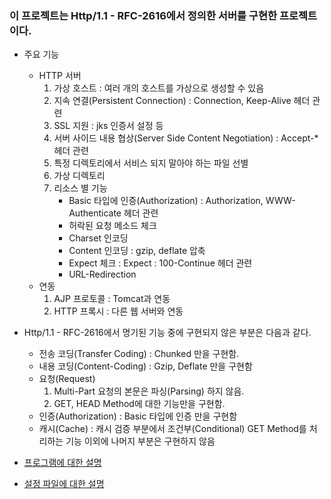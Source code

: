 ### 이 프로젝트는 Http/1.1 - RFC-2616에서 정의한 서버를 구현한 프로젝트이다.

* 주요 기능
    * HTTP 서버
        1. 가상 호스트 : 여러 개의 호스트를 가상으로 생성할 수 있음
        1. 지속 연결(Persistent Connection) : Connection, Keep-Alive 헤더 관련
        1. SSL 지원 : jks 인증서 설정 등
        1. 서버 사이드 내용 협상(Server Side Content Negotiation) : Accept-* 헤더 관련
        1. 특정 디렉토리에서 서비스 되지 말아야 하는 파일 선별
        1. 가상 디렉토리
        1. 리소스 별 기능 
            * Basic 타입에 인증(Authorization) : Authorization, WWW-Authenticate 헤더 관련
            * 허락된 요청 메소드 체크
            * Charset 인코딩
            * Content 인코딩 : gzip, deflate 압축 
            * Expect 체크 :  Expect : 100-Continue 헤더 관련
            * URL-Redirection
    * 연동 
        1. AJP 프로토콜 : Tomcat과 연동
        1. HTTP 프록시 : 다른 웹 서버와 연동

* Http/1.1 - RFC-2616에서 명기된 기능 중에 구현되지 않은 부분은 다음과 같다.
    * 전송 코딩(Transfer Coding) : Chunked 만을 구현함.
    * 내용 코딩(Content-Coding) : Gzip, Deflate 만을 구현함
    * 요청(Request)
        1. Multi-Part 요청의 본문은 파싱(Parsing) 하지 않음.
        1. GET, HEAD Method에 대한 기능만을 구현함.
    * 인증(Authorization) : Basic 타입에 인증 만을 구현함
    * 캐시(Cache) : 캐시 검증 부분에서 조건부(Conditional) GET Method를 처리하는 기능 이외에 나머지 부분은 구현하지 않음

* [프로그램에 대한 설명](https://github.com/neolord0/webserver/wiki/%ED%94%84%EB%A1%9C%EA%B7%B8%EB%9E%A8-%EC%84%A4%EB%AA%85)

* [설정 파일에 대한 설명](https://github.com/neolord0/webserver/wiki/%EC%84%A4%EC%A0%95-%ED%8C%8C%EC%9D%BC-%5B%EB%A9%94%EC%9D%B8-%EB%B6%80%EB%B6%84%5D)
